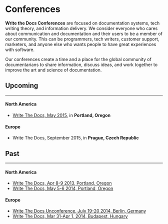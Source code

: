 # Conferences

**Write the Docs Conferences** are focused on documentation systems, tech writing theory, and information delivery.
We consider everyone who cares about communication and documentation and their users to be a member of our community. This can be programmers, tech writers, customer support, marketers, and anyone else who wants people to have great experiences with software.

Our conferences create a time and a place for the global community of documentarians to share information, discuss ideas, and work together to improve the art and science of documentation.

## Upcoming

* * * * *

#### North America

- [Write The Docs, May 2015](na/2015.md), in **Portland, Oregon**

#### Europe

- Write The Docs, September 2015, in **Prague, Czech Republic**

## Past

* * * * *

#### North America

- [Write The Docs, Apr 8-9 2013, Portland, Oregon](http://conf.writethedocs.org/na/2013/)
- [Write The Docs, May 5-6 2014, Portland, Oregon](http://conf.writethedocs.org/na/2014/)

#### Europe

- [Write The Docs Unconference, July 19-20 2014, Berlin, Germany](http://conf.writethedocs.org/eu/2014/unconf-berlin.html)
- [Write The Docs, Mar 31-Apr 1, 2014, Budapest, Hungary](http://conf.writethedocs.org/eu/2014/)

